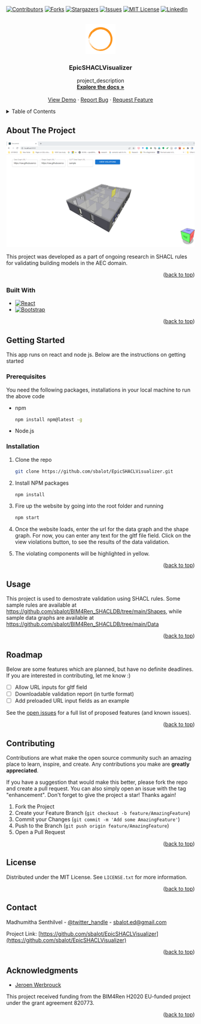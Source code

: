 <div id="top"></div>
<!--
*** Thanks for checking out the Best-README-Template. If you have a suggestion
*** that would make this better, please fork the repo and create a pull request
*** or simply open an issue with the tag "enhancement".
*** Don't forget to give the project a star!
*** Thanks again! Now go create something AMAZING! :D
-->



<!-- PROJECT SHIELDS -->
<!--
*** I'm using markdown "reference style" links for readability.
*** Reference links are enclosed in brackets [ ] instead of parentheses ( ).
*** See the bottom of this document for the declaration of the reference variables
*** for contributors-url, forks-url, etc. This is an optional, concise syntax you may use.
*** https://www.markdownguide.org/basic-syntax/#reference-style-links
-->
[![Contributors][contributors-shield]][contributors-url]
[![Forks][forks-shield]][forks-url]
[![Stargazers][stars-shield]][stars-url]
[![Issues][issues-shield]][issues-url]
[![MIT License][license-shield]][license-url]
[![LinkedIn][linkedin-shield]][linkedin-url]



<!-- PROJECT LOGO -->
<br />
<div align="center">
  <a href="https://github.com/sbalot/EpicSHACLVisualizer">
    <img src="logo.png" alt="Logo" width="80" height="80">
  </a>

<h3 align="center">EpicSHACLVisualizer</h3>

  <p align="center">
    project_description
    <br />
    <a href="https://github.com/sbalot/repo_name"><strong>Explore the docs »</strong></a>
    <br />
    <br />
    <a href="https://github.com/sbalot/repo_name">View Demo</a>
    ·
    <a href="https://github.com/sbalot/repo_name/issues">Report Bug</a>
    ·
    <a href="https://github.com/sbalot/repo_name/issues">Request Feature</a>
  </p>
</div>



<!-- TABLE OF CONTENTS -->
<details>
  <summary>Table of Contents</summary>
  <ol>
    <li>
      <a href="#about-the-project">About The Project</a>
      <ul>
        <li><a href="#built-with">Built With</a></li>
      </ul>
    </li>
    <li>
      <a href="#getting-started">Getting Started</a>
      <ul>
        <li><a href="#prerequisites">Prerequisites</a></li>
        <li><a href="#installation">Installation</a></li>
      </ul>
    </li>
    <li><a href="#usage">Usage</a></li>
    <li><a href="#roadmap">Roadmap</a></li>
    <li><a href="#contributing">Contributing</a></li>
    <li><a href="#license">License</a></li>
    <li><a href="#contact">Contact</a></li>
    <li><a href="#acknowledgments">Acknowledgments</a></li>
  </ol>
</details>



<!-- ABOUT THE PROJECT -->
## About The Project

[![Product Name Screen Shot][product-screenshot]](https://example.com)

This project was developed as a part of ongoing research in SHACL rules for validating building models in the AEC domain. 

<p align="right">(<a href="#top">back to top</a>)</p>

### Built With

* [![React][React.js]][React-url]
* [![Bootstrap][Bootstrap.com]][Bootstrap-url]

<p align="right">(<a href="#top">back to top</a>)</p>



<!-- GETTING STARTED -->
## Getting Started

This app runs on react and node js. Below are the instructions on getting started

### Prerequisites

You need the following packages, installations in your local machine to run the above code
* npm
  ```sh
  npm install npm@latest -g
  ```
* Node.js

### Installation

1. Clone the repo
   ```sh
   git clone https://github.com/sbalot/EpicSHACLVisualizer.git
   ```
2. Install NPM packages
   ```sh
   npm install
   ```
3. Fire up the website by going into the root folder and running
   ```sh
   npm start
   ```
   
4. Once the website loads, enter the url for the data graph and the shape graph. For now, you can enter any text for the gltf file field. Click on the view violations button, to see the results of the data validation. 

5. The violating components will be highlighted in yellow.

<p align="right">(<a href="#top">back to top</a>)</p>

<!-- USAGE EXAMPLES -->
## Usage

This project is used to demostrate validation using SHACL rules. Some sample rules are available at https://github.com/sbalot/BIM4Ren_SHACLDB/tree/main/Shapes, while sample data graphs are available at https://github.com/sbalot/BIM4Ren_SHACLDB/tree/main/Data

<p align="right">(<a href="#top">back to top</a>)</p>



<!-- ROADMAP -->
## Roadmap

Below are some features which are planned, but have no definite deadlines. If you are interested in contributing, let me know :)

- [ ] Allow URL inputs for gltf field
- [ ] Downloadable validation report (in turtle format)
- [ ] Add preloaded URL input fields as an example

See the [open issues](https://github.com/sbalot/EpicSHACLVisualizer/issues) for a full list of proposed features (and known issues).

<p align="right">(<a href="#top">back to top</a>)</p>



<!-- CONTRIBUTING -->
## Contributing

Contributions are what make the open source community such an amazing place to learn, inspire, and create. Any contributions you make are **greatly appreciated**.

If you have a suggestion that would make this better, please fork the repo and create a pull request. You can also simply open an issue with the tag "enhancement".
Don't forget to give the project a star! Thanks again!

1. Fork the Project
2. Create your Feature Branch (`git checkout -b feature/AmazingFeature`)
3. Commit your Changes (`git commit -m 'Add some AmazingFeature'`)
4. Push to the Branch (`git push origin feature/AmazingFeature`)
5. Open a Pull Request

<p align="right">(<a href="#top">back to top</a>)</p>



<!-- LICENSE -->
## License

Distributed under the MIT License. See `LICENSE.txt` for more information.

<p align="right">(<a href="#top">back to top</a>)</p>



<!-- CONTACT -->
## Contact

Madhumitha Senthilvel - [@twitter_handle](https://twitter.com/twitter_handle) - sbalot.ed@gmail.com

Project Link: [https://github.com/sbalot/EpicSHACLVisualizer](https://github.com/sbalot/EpicSHACLVisualizer)

<p align="right">(<a href="#top">back to top</a>)</p>



<!-- ACKNOWLEDGMENTS -->
## Acknowledgments

* [Jeroen Werbrouck](https://github.com/JWerbrouck)

This project received funding from the BIM4Ren H2020 EU-funded project under the grant agreement 820773.

<p align="right">(<a href="#top">back to top</a>)</p>



<!-- MARKDOWN LINKS & IMAGES -->
<!-- https://www.markdownguide.org/basic-syntax/#reference-style-links -->
[contributors-shield]: https://img.shields.io/github/contributors/github_username/repo_name.svg?style=for-the-badge
[contributors-url]: https://github.com/github_username/repo_name/graphs/contributors
[forks-shield]: https://img.shields.io/github/forks/github_username/repo_name.svg?style=for-the-badge
[forks-url]: https://github.com/github_username/repo_name/network/members
[stars-shield]: https://img.shields.io/github/stars/github_username/repo_name.svg?style=for-the-badge
[stars-url]: https://github.com/github_username/repo_name/stargazers
[issues-shield]: https://img.shields.io/github/issues/github_username/repo_name.svg?style=for-the-badge
[issues-url]: https://github.com/github_username/repo_name/issues
[license-shield]: https://img.shields.io/github/license/github_username/repo_name.svg?style=for-the-badge
[license-url]: https://github.com/github_username/repo_name/blob/master/LICENSE.txt
[linkedin-shield]: https://img.shields.io/badge/-LinkedIn-black.svg?style=for-the-badge&logo=linkedin&colorB=555
[linkedin-url]: https://linkedin.com/in/linkedin_username
[product-screenshot]: screenshot.png
[Next.js]: https://img.shields.io/badge/next.js-000000?style=for-the-badge&logo=nextdotjs&logoColor=white
[Next-url]: https://nextjs.org/
[React.js]: https://img.shields.io/badge/React-20232A?style=for-the-badge&logo=react&logoColor=61DAFB
[React-url]: https://reactjs.org/
[Vue.js]: https://img.shields.io/badge/Vue.js-35495E?style=for-the-badge&logo=vuedotjs&logoColor=4FC08D
[Vue-url]: https://vuejs.org/
[Angular.io]: https://img.shields.io/badge/Angular-DD0031?style=for-the-badge&logo=angular&logoColor=white
[Svelte.dev]: https://img.shields.io/badge/Svelte-4A4A55?style=for-the-badge&logo=svelte&logoColor=FF3E00
[Svelte-url]: https://svelte.dev/
[Laravel.com]: https://img.shields.io/badge/Laravel-FF2D20?style=for-the-badge&logo=laravel&logoColor=white
[Laravel-url]: https://laravel.com
[Bootstrap.com]: https://img.shields.io/badge/Bootstrap-563D7C?style=for-the-badge&logo=bootstrap&logoColor=white
[Bootstrap-url]: https://getbootstrap.com
[JQuery.com]: https://img.shields.io/badge/jQuery-0769AD?style=for-the-badge&logo=jquery&logoColor=white
[JQuery-url]: https://jquery.com 
